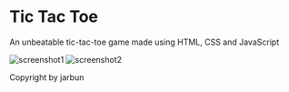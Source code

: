 # Tic Tac Toe
An unbeatable tic-tac-toe game made using HTML, CSS and JavaScript

![screenshot1](https://user-images.githubusercontent.com/23068820/44520079-86de2c00-a6ec-11e8-8190-506ce8f71a2b.png)
![screenshot2](https://user-images.githubusercontent.com/23068820/44520087-89408600-a6ec-11e8-92b4-f2885fc86857.png)

Copyright by jarbun
